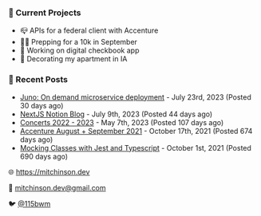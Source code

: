 ### 📌 Current Projects
- 📪 APIs for a federal client with Accenture
- 🏃🏼 Prepping for a 10k in September
- 🤑 Working on digital checkbook app
- 🏡 Decorating my apartment in IA

### 📝 Recent Posts

- [Juno: On demand microservice deployment](https://blog.mitchinson.dev/juno) - July 23rd, 2023 (Posted 30 days ago)
- [NextJS Notion Blog](https://blog.mitchinson.dev/blog-2023) - July 9th, 2023 (Posted 44 days ago)
- [Concerts 2022 - 2023](https://blog.mitchinson.dev/concerts-2023) - May 7th, 2023 (Posted 107 days ago)
- [Accenture August + September 2021](https://blog.mitchinson.dev/pillar/aug-sep-21) - October 17th, 2021 (Posted 674 days ago)
- [Mocking Classes with Jest and Typescript](https://blog.mitchinson.dev/jest-typescript-mocks) - October 1st, 2021 (Posted 690 days ago)

🌐 https://mitchinson.dev

💌 mitchinson.dev@gmail.com

🐦 [@115bwm](https://twitter.com/115bwm)